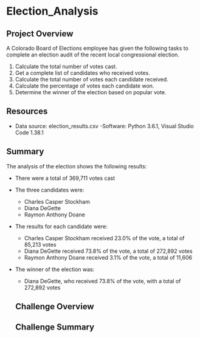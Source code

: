 # Election_Analysis

## Project Overview
A Colorado Board of Elections employee has given the following tasks to complete an election audit of the recent local congressional election.

1. Calculate the total number of votes cast.
2. Get a complete list of candidates who received votes.
3. Calculate the total number of votes each candidate received.
4. Calculate the percentage of votes each candidate won.
5. Determine the winner of the election based on popular vote.

## Resources
- Data source: election_results.csv
-Software: Python 3.6.1, Visual Studio Code 1.38.1

## Summary
The analysis of the election shows the following results:
- There were a total of 369,711 votes cast
- The three candidates were:
  - Charles Casper Stockham
  - Diana DeGette
  - Raymon Anthony Doane
- The results for each candidate were:
  - Charles Casper Stockham received 23.0% of the vote, a total of 85,213 votes
  - Diana DeGette received 73.8% of the vote, a total of 272,892 votes
  - Raymon Anthony Doane received 3.1% of the vote, a total of 11,606
- The winner of the election was:
  - Diana DeGette, who received 73.8% of the vote, with a total of 272,892 votes
  
  ## Challenge Overview
  
  ## Challenge Summary
